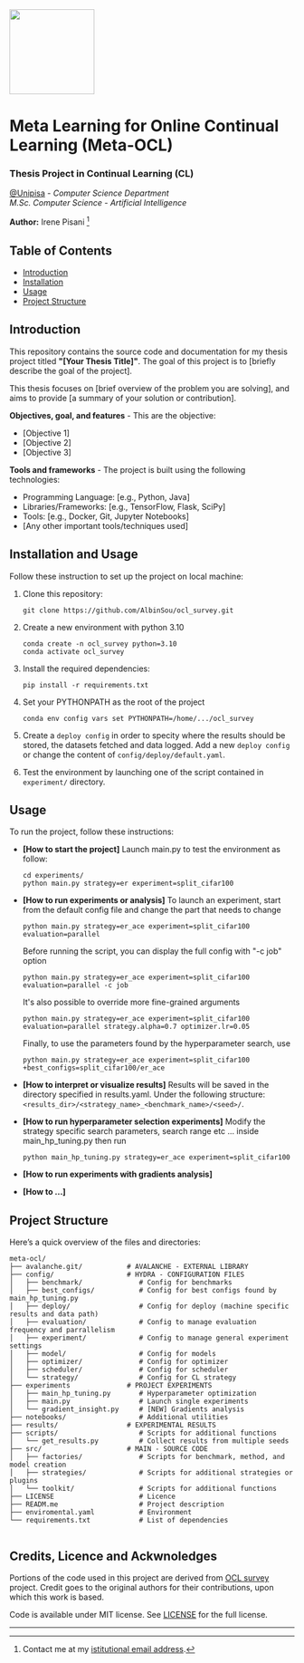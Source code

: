 <img src="https://apre.it/wp-content/uploads/2021/01/logo_uni-pisa.png" width="150" />  

# Meta Learning for Online Continual Learning (Meta-OCL) 

### Thesis Project in Continual Learning (CL)

[@Unipisa](@unipisa) - _Computer Science Department_   
_M.Sc. Computer Science - Artificial Intelligence_

**Author:** Irene Pisani [^1]



## Table of Contents

- [Introduction](#introduction)
- [Installation](#installation-and-usage)
- [Usage](#usage)
- [Project Structure](#project-structure)



## Introduction 

This repository contains the source code and documentation for my thesis project titled **"[Your Thesis Title]"**. The goal of this project is to [briefly describe the goal of the project]. 

This thesis focuses on [brief overview of the problem you are solving], and aims to provide [a summary of your solution or contribution].

**Objectives, goal, and features** - This are the objective:
- [Objective 1] 
- [Objective 2]
- [Objective 3]

**Tools and frameworks** - The project is built using the following technologies:
- Programming Language: [e.g., Python, Java]
- Libraries/Frameworks: [e.g., TensorFlow, Flask, SciPy]
- Tools: [e.g., Docker, Git, Jupyter Notebooks]
- [Any other important tools/techniques used]



## Installation and Usage

Follow these instruction to set up the project on local machine:

1. Clone this repository:
   ```
   git clone https://github.com/AlbinSou/ocl_survey.git
   ```
2. Create a new environment with python 3.10
   ```
   conda create -n ocl_survey python=3.10
   conda activate ocl_survey
   ```
3. Install the required dependencies:
   ```
   pip install -r requirements.txt
   ```
4. Set your PYTHONPATH as the root of the project
   ```
   conda env config vars set PYTHONPATH=/home/.../ocl_survey
   ```
5. Create a `deploy config` in order to specity where the results should be stored, the datasets fetched and data logged. Add a new `deploy config` or change the content of `config/deploy/default.yaml`.

6.  Test the environment by launching one of the script contained in `experiment/` directory.


## Usage 

To run the project, follow these instructions:

* **[How to start the project]**
   Launch main.py to test the environment as follow:
   ```
   cd experiments/
   python main.py strategy=er experiment=split_cifar100
   ```
* **[How to run experiments or analysis]**
  To launch an experiment, start from the default config file and change the part that needs to change
   ```
   python main.py strategy=er_ace experiment=split_cifar100 evaluation=parallel
   ```
   Before running the script, you can display the full config with "-c job" option
   ```
   python main.py strategy=er_ace experiment=split_cifar100 evaluation=parallel -c job
   ```
   It's also possible to override more fine-grained arguments
   ```
   python main.py strategy=er_ace experiment=split_cifar100 evaluation=parallel strategy.alpha=0.7 optimizer.lr=0.05
   ```
   Finally, to use the parameters found by the hyperparameter search, use
   ```
   python main.py strategy=er_ace experiment=split_cifar100 +best_configs=split_cifar100/er_ace
   ```

* **[How to interpret or visualize results]** Results will be saved in the directory specified in results.yaml. Under the following structure:`<results_dir>/<strategy_name>_<benchmark_name>/<seed>/`.

* **[How to run hyperparameter selection experiments]**
  Modify the strategy specific search parameters, search range etc ... inside main_hp_tuning.py then run
   ```
   python main_hp_tuning.py strategy=er_ace experiment=split_cifar100
   ```
* **[How to run experiments with gradients analysis]**
* **[How to ...]**


## Project Structure

Here’s a quick overview of the files and directories:

```
meta-ocl/
├── avalanche.git/           # AVALANCHE - EXTERNAL LIBRARY
├── config/                  # HYDRA - CONFIGURATION FILES
│   ├── benchmark/              # Config for benchmarks
│   ├── best_configs/           # Config for best configs found by main_hp_tuning.py
│   ├── deploy/                 # Config for deploy (machine specific results and data path)
│   ├── evaluation/             # Config to manage evaluation frequency and parrallelism
│   ├── experiment/             # Config to manage general experiment settings
│   ├── model/                  # Config for models
│   ├── optimizer/              # Config for optimizer
│   ├── scheduler/              # Config for scheduler
│   └── strategy/               # Config for CL strategy
├── experiments              # PROJECT EXPERIMENTS 
│   ├── main_hp_tuning.py       # Hyperparameter optimization
│   ├── main.py                 # Launch single experiments
│   └── gradient_insight.py     # [NEW] Gradients analysis 
├── notebooks/                  # Additional utilities
├── results/                 # EXPERIMENTAL RESULTS
├── scripts/                    # Scripts for additional functions
│   └── get_results.py          # Collect results from multiple seeds
├── src/                     # MAIN - SOURCE CODE                      
│   ├── factories/              # Scripts for benchmark, method, and model creation
│   ├── strategies/             # Scripts for additional strategies or plugins
│   └── toolkit/                # Scripts for additional functions
├── LICENSE                     # Licence
├── READM.me                    # Project description
├── enviromental.yaml           # Environment
└── requirements.txt            # List of dependencies
                  
```

## Credits, Licence and Ackwnoledges

Portions of the code used in this project are derived from [OCL survey](https://github.com/AlbinSou/ocl_survey) project. Credit goes to the original authors for their contributions, upon which this work is based.  

Code is available under MIT license. See [LICENSE](LICENSE) for the full license.

---

[^1]: Contact me at my [istitutional email address](mail-to:i.pisani1@studenti.unipi.it).
